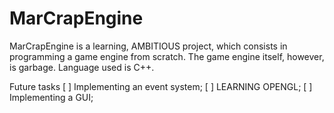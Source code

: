# MarCrapEngine

MarCrapEngine is a learning, AMBITIOUS project, which consists in programming a game engine from scratch. The game engine itself, however, is garbage. Language used is C++.

Future tasks
[ ] Implementing an event system;
[ ] LEARNING OPENGL;
[ ] Implementing a GUI;
